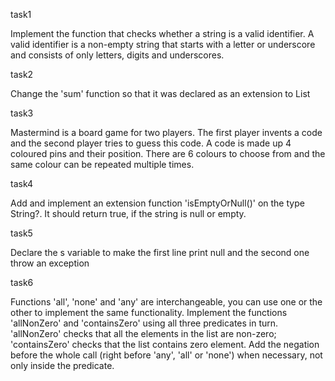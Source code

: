 task1

Implement the function that checks whether a string is a valid identifier. A valid identifier is a non-empty string that
starts with a letter or underscore and consists of only letters, digits and underscores.

task2

Change the 'sum' function so that it was declared as an extension to List<Int>

task3

Mastermind is a board game for two players. The first player invents a code and the second player tries to guess this code. A code is made up 4 coloured pins and their position. There are 6 colours to choose from and the same colour can be repeated multiple times.

task4

Add and implement an extension function 'isEmptyOrNull()' on the type String?.
It should return true, if the string is null or empty.

task5

Declare the s variable to make the first line print null
and the second one throw an exception

task6

Functions 'all', 'none' and 'any' are interchangeable, you can use one or the other to implement the same functionality.
Implement the functions 'allNonZero' and 'containsZero' using all three predicates in turn. 'allNonZero' checks that all the elements in the list are non-zero; 'containsZero' checks that the list contains zero element.
Add the negation before the whole call (right before 'any', 'all' or 'none') when necessary, not only inside the predicate.